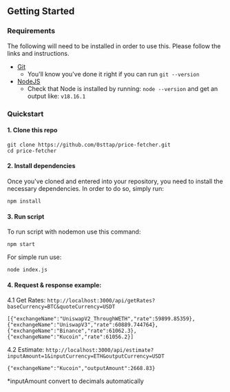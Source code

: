 ## Getting Started

### Requirements

The following will need to be installed in order to use this. Please follow the links and instructions.

-   [Git](https://git-scm.com/book/en/v2/Getting-Started-Installing-Git)  
    -   You'll know you've done it right if you can run `git --version`
-   [NodeJS](https://nodejs.org/en/download/package-manager)
    -   Check that Node is installed by running: `node --version` and get an output like: `v18.16.1`

### Quickstart

#### 1. Clone this repo

```shell
git clone https://github.com/0sttap/price-fetcher.git
cd price-fetcher
```

#### 2. Install dependencies

Once you've cloned and entered into your repository, you need to install the necessary dependencies. In order to do so, simply run:

```shell
npm install
```

#### 3. Run script

To run script with nodemon use this command:

```shell
npm start
```

For simple run use:

```shell
node index.js
```

#### 4. Request & response example:

 4.1 Get Rates:
 `http://localhost:3000/api/getRates?baseCurrency=BTC&quoteCurrency=USDT`

 `[{"exchangeName":"UniswapV2_ThroughWETH","rate":59899.85359},{"exchangeName":"UniswapV3","rate":60889.744764},{"exchangeName":"Binance","rate":61062.3}, 
  {"exchangeName":"Kucoin","rate":61056.2}]`

 4.2 Estimate:
 `http://localhost:3000/api/estimate?inputAmount=1&inputCurrency=ETH&outputCurrency=USDT`

 `{"exchangeName":"Kucoin","outputAmount":2668.83}`

 *inputAmount convert to decimals automatically

